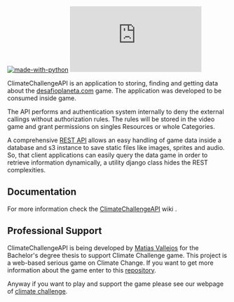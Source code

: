 [![made-with-python](https://img.shields.io/badge/Made%20with-Python-1f425f.svg)](https://www.python.org/)
[![GitHub commits](https://badgen.net/github/commits/Naereen/Strapdown.js)](https://GitHub.com/Naereen/StrapDown.js/commit/)


ClimateChallengeAPI is an application to storing, finding and getting data about the [desafioplaneta.com]() game. The application was developed to be consumed inside game.

The API performs and authentication system internally to deny the external callings without authorization rules. The rules will be stored in the video game and grant permissions on singles Resources or whole Categories.

A comprehensive [REST API](https://github.com/matiasvallejosdev/planet-challenge-django-rest-api/wiki) allows an easy handling of game data inside a database and s3 instance to save static files like images, sprites and audio. So, that client applications can easily query the data game in order to retrieve information dynamically, a utility django class hides the REST complexities.

Documentation
-------------
For more information check the [ClimateChallengeAPI]() wiki .

Professional Support
---------------------
ClimateChallengeAPI is being developed by [Matias Vallejos]() for the Bachelor's degree thesis to support Climate Challenge game. This project is a web-based serious game on Climate Change. If you want to get more information about the game enter to this [repository](https://github.com/matiasvallejosdev/planet-challenge-game).

Anyway if you want to play and support the game please see our webpage of [climate challenge](desafioplaneta.com).